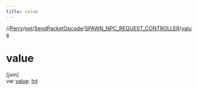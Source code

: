 ```yaml
---
title: value
---
```

//[Perry](../../../../index.html)/[net](../../index.html)/[SendPacketOpcode](../index.html)/[SPAWN_NPC_REQUEST_CONTROLLER](index.html)/[value](value.html)



# value



[jvm]\
var [value](value.html): [Int](https://kotlinlang.org/api/latest/jvm/stdlib/kotlin/-int/index.html)




